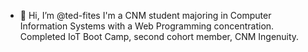 - 👋 Hi, I’m @ted-fites
I'm a CNM student majoring in Computer Information Systems with a Web Programming concentration. Completed IoT Boot Camp, second cohort member, CNM Ingenuity.
<!---
